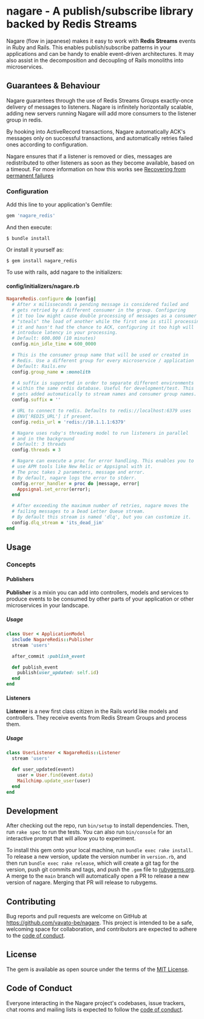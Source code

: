 # nagare - A publish/subscribe library backed by Redis Streams

Nagare (flow in japanese) makes it easy to work with **Redis Streams** events 
in Ruby and Rails. This enables publish/subscribe patterns in your applications
and can be handy to enable event-driven architectures. It may also assist in 
the decomposition and decoupling of Rails monoliths into microservices.


## Guarantees & Behaviour
Nagare guarantees through the use of Redis Streams Groups exactly-once delivery
of messages to listeners. Nagare is infinitely horizontally scalable, adding new
servers running Nagare will add more consumers to the listener group in redis.

By hooking into ActiveRecord transactions, Nagare automatically ACK's messages
only on successful transactions, and automatically retries failed ones according
to configuration.

Nagare ensures that if a listener is removed or dies, messages are redistributed
to other listeners as soon as they become available, based on a timeout. For more
information on how this works see 
[Recovering from permanent failures](https://redis.io/topics/streams-intro#recovering-from-permanent-failures)

### Configuration

Add this line to your application's Gemfile:

```ruby
gem 'nagare_redis'
```

And then execute:

    $ bundle install

Or install it yourself as:

    $ gem install nagare_redis

To use with rails, add nagare to the initializers:
#### config/initializers/nagare.rb
```ruby
NagareRedis.configure do |config|
  # After x milisseconds a pending message is considered failed and
  # gets retried by a different consumer in the group. Configuring
  # it too low might cause double processing of messages as a consumer
  # "steals" the load of another while the first one is still processing
  # it and hasn't had the chance to ACK, configuring it too high will 
  # introduce latency in your processing.
  # Default: 600.000 (10 minutes)
  config.min_idle_time = 600_0000

  # This is the consumer group name that will be used or created in
  # Redis. Use a different group for every microservice / application
  # Default: Rails.env
  config.group_name = :monolith

  # A suffix is supported in order to separate different environments
  # within the same redis database. Useful for development/test. This
  # gets added automatically to stream names and consumer group names.
  config.suffix = ''

  # URL to connect to redis. Defaults to redis://localhost:6379 uses 
  # ENV['REDIS_URL'] if present.
  config.redis_url = 'redis://10.1.1.1:6379'

  # Nagare uses ruby's threading model to run listeners in parallel 
  # and in the background
  # Default: 3 threads
  config.threads = 3

  # Nagare can execute a proc for error handling. This enables you to
  # use APM tools like New Relic or Appsignal with it.
  # The proc takes 2 parameters, message and error.
  # By default, nagare logs the error to stderr.
  config.error_handler = proc do |message, error|
    Appsignal.set_error(error);
  end

  # After exceeding the maximum number of retries, nagare moves the
  # failing messages to a Dead Letter Queue stream. 
  # By default this stream is named 'dlq', but you can customize it.
  config.dlq_stream = 'its_dead_jim'
end
```

## Usage

### Concepts
#### Publishers
**Publisher** is a mixin you can add into controllers, models and services to
produce events to be consumed by other parts of your application or other
microservices in your landscape.

##### Usage
```ruby
class User < ApplicationModel
  include NagareRedis::Publisher
  stream 'users'

  after_commit :publish_event

  def publish_event
    publish(user_updated: self.id)
  end
end
```

#### Listeners
**Listener** is a new first class citizen in the Rails world like models and 
controllers. They receive events from Redis Stream Groups and process them.
##### Usage
```ruby
class UserListener < NagareRedis::Listener
  stream 'users'

  def user_updated(event)
    user = User.find(event.data)
    Mailchimp.update_user(user)
  end
end
```

## Development

After checking out the repo, run `bin/setup` to install dependencies. Then, run `rake spec` to run the tests. You can also run `bin/console` for an interactive prompt that will allow you to experiment.

To install this gem onto your local machine, run `bundle exec rake install`. To release a new version, update the version number in `version.rb`, and then run `bundle exec rake release`, which will create a git tag for the version, push git commits and tags, and push the `.gem` file to [rubygems.org](https://rubygems.org). A merge to the `main` branch will automatically open a PR to release a new version of nagare. Merging that PR will release to rubygems.

## Contributing

Bug reports and pull requests are welcome on GitHub at https://github.com/vavato-be/nagare. This project is intended to be a safe, welcoming space for collaboration, and contributors are expected to adhere to the [code of conduct](https://github.com/vavato-be/nagare/blob/master/CODE_OF_CONDUCT.md).


## License

The gem is available as open source under the terms of the [MIT License](https://opensource.org/licenses/MIT).

## Code of Conduct

Everyone interacting in the Nagare project's codebases, issue trackers, chat rooms and mailing lists is expected to follow the [code of conduct](https://github.com/vavato-be/nagare/blob/master/CODE_OF_CONDUCT.md).
